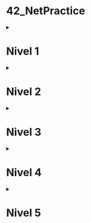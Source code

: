 # 42_NetPractice
<details>
<summary> <h1>Nivel 1</h1></summary>

El problema que se presenta involucra **dos redes**, cada una con **dos equipos conectados entre sí**. En cada red, **uno de los equipos está correctamente configurado**, mientras que el otro tiene una **IP no válida**, ya que alguno de sus **octetos supera el valor máximo permitido (255)**.

## 🔹 Caso del equipo A

Dada su máscara `255.255.255.0`, el rango de direcciones IP posibles es: (`104.97.23.1` – `104.97.23.254`). 
El valor `293` no es un octeto válido, **principalmente porque supera los 8 bits en binario** (el valor máximo es 255). Además, **está fuera del rango de red**, ya que su red actual es `104.93.23.0`, mientras que debería pertenecer a la **misma red que el equipo B1**, es decir: `104.97.23.0`.

## 🔹 Caso del equipo D

Con una máscara `255.255.0.0`, el rango de IPs posibles es: (`211.191.0.1` – `211.191.255.254`). 
Al igual que en el ejemplo anterior, `319` **no es un octeto válido**, ya que excede el valor máximo permitido (255). Además, la IP original del equipo D1 pertenece a la red `211.190.0.0`, mientras que debería coincidir con la red del equipo **C1**, que es `211.191.0.0`.

---

## 💻 Configuración de interfaces

```plaintext
Interface B1
🔒 IP:     104.97.23.12
🔒 Mask:   255.255.255.0

Interface A1
✏️ IP:     104.93.23.293 → 104.97.23.100 ✅
🔒 Mask:   255.255.255.0

Interface D1
✏️ IP:     211.190.319.42 → 211.191.100.42 ✅
🔒 Mask:   255.255.0.0

Interface C1
🔒 IP:     211.191.173.75
🔒 Mask:   255.255.0.0
```
![levle1.JPG](level1/level1.JPG)
</details>

<details>
<summary> <h1>Nivel 2</h1></summary>

En este problema volvemos a tener dos redes separadas con dos equipos cada una, igual que en el nivel anterior.

## 🔹 Caso del equipo B

La máscara `255.255.255.32` no es válida, ya que `32` equivale a `00100000` en binario. Se solucionaría usando la misma máscara que el equipo A: `255.255.255.224`.

## 🔹 Caso del equipo A

Al tener ambos equipos la máscara `255.255.255.224` y contar el equipo B con la IP `192.168.61.222`, podemos calcular que está en la red `192.168.61.192`, cuyo rango de IPs es: (192.168.61.193 – 192.168.61.222)
Cualquier IP dentro de ese rango, excepto la que ya está ocupada por el equipo B, sería válida.

## 🔹 Caso de los equipos C y D

En este caso todo parece estar bien, ya que comparten la misma máscara (aunque en distintos formatos) y las IPs estarían dentro del rango. El problema es que la red `127.0.0.0/8` (`127.0.0.0 – 127.255.255.255`) está reservada para localhost o loopback y el tráfico no sale del equipo. Se puede solucionar asignando direcciones de otra red, por ejemplo `192.168.1.0` que con una máscara /30 tiene un rango de solo dos ips (`192.168.1.1` - `192.168.1.2`).

---

## 💻 Configuración de interfaces

```plaintext
Interface B1
🔒 IP:     192.168.61.222
✏️ Mask:   255.255.255.32 → 255.255.255.224 ✅

Interface A1
✏️ IP:     192.168.61.1 → 192.168.61.193 ✅
🔒 Mask:   255.255.255.224

Interface D1
✏️ IP:     127.0.0.4 → 192.168.1.1 ✅
🔒 Mask:   /30

Interface C1
✏️ IP:     127.0.0.1 → 192.168.1.2 ✅
🔒 Mask:   255.255.255.252
```
![levle2.JPG](level2/level2.JPG)
</details>

<details>
<summary> <h1>Nivel 3</h1></summary>

En este problema tenemos tres equipos conectados mediante un switch. Dado que solo están bloqueadas la IP del equipo A y la máscara del C, podemos calcular que la red que deben usar todos los equipos es `104.198.224.0/25`, con un rango de:  ( `104.198.224.1`  -  `104.198.224.126 `).


## 🔹 Caso del equipo A

Aunque lo más correcto y visual sería modificar la máscara por la más restringida (la del equipo C), es completamente innecesario y puede quedarse tal como está.

## 🔹 Caso del equipo B

En este caso cambiamos la IP por una que esté dentro del rango de la red calculada: `104.198.224.11`.  
_(En mi opinión, es buena práctica reservar las primeras 10 IPs de la red para la puerta de enlace y algún servidor.)_  
Al igual que en el caso del equipo A, la máscara puede quedarse tal como está.

## 🔹 Caso del equipo C

Igual que en el equipo B, solo hay que cambiar la IP por una dentro del rango: `104.198.224.12`.

---

## 💻 Configuración de interfaces

```plaintext
Interface A1
🔒 IP:     104.198.224.125
✏️ Mask:   255.255.255.0 ✅

Interface B1
✏️ IP:     127.168.42.42 → 104.198.224.11 ✅
✏️ Mask:   255.255.0.0 ✅

Interface C1
✏️ IP:     104.198.224.277 → 104.198.224.12 ✅
🔒 Mask:   255.255.255.128
```
![levle3.JPG](level3/level3.JPG)

</details>

<details>
<summary> <h1>Nivel 4</h1></summary>

En este problema tenemos una red con dos equipos y un router conectados por un switch. El router tiene tres interfaces de red, por lo que podemos asumir que hay tres subredes. Parte del objetivo es que los equipos tengan conexión con toda la red y no solo entre ellos.

## 🔹 Caso del equipo A

Al tener la IP bloqueada y la máscara más alta de la subred, podemos calcular que la red es `80.121.117.128/28`, con un rango de:  (`80.121.117.129 - `80.121.117.142`). La máscara la dejamos tal como está.

## 🔹 Caso del equipo B

Solo hay que cambiar la IP por una que esté dentro del rango de la red `80.121.117.128/28` y, al ser la máscara menos restrictiva, puede quedarse tal como está.

## 🔹 Caso del router R1

En esta interfaz del router ocurre lo mismo que con el equipo B: asignar una IP dentro del rango calculado y mantener la máscara actual.

---

## 💻 Configuración de interfaces

```plaintext
Interface A1
🔒 IP:     80.121.117.132
✏️ Mask:   255.255.255.240 ✅

Interface B1
✏️ IP:     80.121.126.193 → 80.121.117.133 ✅
✏️ Mask:   255.255.0.0 ✅

Interface R1
✏️ IP:     80.121.117.91 → 80.121.117.129 ✅
✏️ Mask:   /23 ✅

Interface R2
🔒 IP:     80.121.117.1
🔒 Mask:   255.255.255.128

Interface R3
🔒 IP:     80.121.117.244
🔒 Mask:   255.255.255.192
```
![levle4.JPG](level4/level4.JPG)

</details>

<details>
<summary> <h1>Nivel 5</h1></summary>

En este caso tenemos una red con dos equipos conectados a través de un router, pero con la diferencia de que entre el router y cada equipo hay una subred con rangos de IP totalmente distintos, que en teoría no pueden comunicarse entre sí directamente. 

Por eso, podemos utilizar **tablas de enrutamiento** para indicarle a los equipos que envíen todo el tráfico destinado a esas redes externas al router. El router se encargará de redirigir dicho tráfico correctamente hacia su destino.

## 🔹 Caso del equipo A

Al tener la IP bloqueada y la máscara del router, calculamos la red con la máscara del router `255.255.255.128`, que es la más restrictiva y nos da dirección de red `23.244.128.0` con un rango de (23.244.128.1 – 23.244.128.126); ponemos una IP dentro de ese rango al equipo y dejamos la máscara tal cual. En la tabla de enrutamiento `default` ponemos `0.0.0.0/0`, lo que redirige todo el tráfico hacia donde le indiquemos, así que lo redirigimos todo al router `23.244.128.126`.

## 🔹 Caso del equipo B

Al tener la IP bloqueada y la máscara del router, calculamos la red con la máscara `/28`, que es la más restrictiva y nos da dirección de red `157.115.166.240` con un rango de (`157.115.166.241` – `157.115.166.254`); ponemos una IP dentro de ese rango al equipo y dejamos la máscara tal cual. En la tabla de enrutamiento `default` es igual que poner `0.0.0.0/0`, lo que redirige todo el tráfico hacia donde le indiquemos, así que lo redirigimos todo al router `157.115.166.254`.

---

## 💻 Configuración de interfaces

```plaintext
Interface A1
✏️ IP:     104.198.14.2 → 23.244.128.1 ✅
✏️ Mask:   255.255.255.0 → 255.255.255.128 ✅

Machine A Routes 
✏️10.0.0.0/8  => ✏️192.168.0.254 → 0.0.0.0/0 => 23.244.128.126 ✅

Interface B1
✏️ IP:     192.168.42.42 → 157.115.166.251 ✅
✏️ Mask:  /28 ✅

Machine B Routes 
🔒default  => ✏️192.168.0.254 → default  => 157.115.166.254 ✅

Interface R1
🔒 IP:     23.244.128.126
🔒 Mask:  255.255.255.128

Interface R2
🔒 IP:     157.115.166.254
🔒 Mask:   255.255.192.0
```
![levle5.png](level5/level5.png)

</details>